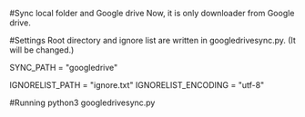 #Sync local folder and Google drive
Now, it is only downloader from Google drive.

#Settings
Root directory and ignore list are written in googledrivesync.py.
(It will be changed.)

SYNC_PATH = "googledrive"

IGNORELIST_PATH = "ignore.txt"
IGNORELIST_ENCODING = "utf-8"


#Running
python3 googledrivesync.py
